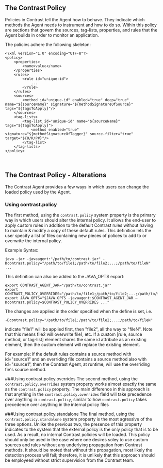 <!--
title: "Advanced Rules Customization - Introduction"
description: "Introduction to Customizing Rules"
-->

## The Contrast Policy
Policies in Contrast tell the Agent how to behave. They indicate which methods the Agent needs to instrument and how to do so. Within this policy are sections that govern the sources, tag-lists, properties, and rules that the Agent builds in order to monitor an application. 

The policies adhere the following skeleton:
```
<?xml version="1.0" encoding="UTF-8"?>
<policy>
    <properties>
        <name>value</name>
    </properties>
    <rules>
        <rule id="unique-id">
            ...
        </rule>
    </rules>
    <sources>
        <method id="unique-id" enabled="true" deep="true" name="${sourceName}" signature="${methodSignatureOfSource}" tags="${tagsToApply}"/>
    </sources>
    <tag-lists>
        <tag-list id="unique-id" name="${sourceName}" tags="${tagsToApply}">
            <method enabled="true" signature="${methodSignatureOfTagger}" source-filter="true" target="${O/R/P#}"/>
        </tag-list>
    </tag-lists>   
</policy>
``` 
<br> 
 
## The Contrast Policy - Alterations
The Contrast Agent provides a few ways in which users can change the loaded policy used by the Agent. 

### Using contrast.policy
The first method, using the ```contrast.policy``` system property is the primary way in which users should alter the internal policy. It allows the end-user to apply custom rules in addition to the default Contrast rules without having to maintain & modify a copy of these default rules. This definition lets the user specify a list of files containing new pieces of polices to add to or overwrite the internal policy.

Example Syntax:
```
java -jar -javaagent:"/path/to/contrast.jar" -Dcontrast.policy="/path/to/file1;/path/to/file2;...;/path/to/fileN" ...
```
This definition can also be added to the JAVA_OPTS export:
```
export CONTRAST_AGENT_JAR="/path/to/contrast.jar"
export CONTRAST_POLICY_OVERRIDES="/path/to/file1;/path/to/file2;...;/path/to/fileN"
export JAVA_OPTS="$JAVA_OPTS -javaagent:$CONTRAST_AGENT_JAR –Dcontrast.policy=$CONTRAST_POLICY_OVERRIDES ..."
```
The changes are applied in the order specified when the define is set, i.e.
```
-Dcontrast.policy="/path/to/file1;/path/to/file2;...;/path/to/fileN"
```
indicate "file1" will be applied first, then "file2", all the way to "fileN". Note that this means file2 will overwrite file1, etc. 
If a custom [rule, source method, or tag-list] element shares the same id attribute as an existing element, then the custom element will replace the existing element.

For example: if the default rules contains a source method with id="source1" and an overriding file contains a source method also with id="source1", then the Contrast Agent, at runtime, will use the overriding fie's source method.

###Using contrast.policy.overrides
The second method, using the ```contrast.policy.overrides``` system property works almost exactly the same as the ```contrast.policy``` property. The main difference in this approach is that anything in the ```contrast.policy.overrides``` field will take precedence over anything in ```contrast.policy```, similar to how ```contrast.policy``` takes precedence over anything in the internal policy files

###Using contrast.policy.standalone
The final method, using the ```contrast.policy.standalone``` system property is the most agressive of the three options. Unlike the previous two, the presence of this property indicates to the system that the external policy is the only policy that is to be used. As a result, no internal Contrast policies will be loaded. This policy should only be used in the case where one desires soley to use custom sources and rules without any underlying propagation from Contrast methods. It should be moted that without this propagation, most likely the detection process will fail; therefore, it is unlikely that this approach should be employeed without strict supervision from the Contrast team. 
